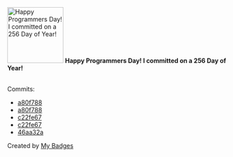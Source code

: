 <img src="https://my-badges.github.io/my-badges/programmers-day.png" alt="Happy Programmers Day! I committed on a 256 Day of Year!" title="Happy Programmers Day! I committed on a 256 Day of Year!" width="128">
<strong>Happy Programmers Day! I committed on a 256 Day of Year!</strong>
<br><br>

Commits:

- <a href="https://github.com/gmuloc/anta/commit/a80f788f0409a9cfc641095d9bb307af2ca48f8f">a80f788</a>
- <a href="https://github.com/aristanetworks/anta/commit/a80f788f0409a9cfc641095d9bb307af2ca48f8f">a80f788</a>
- <a href="https://github.com/gmuloc/anta/commit/c22fe672d2fad96d278cd4aa7746325ef1773e7d">c22fe67</a>
- <a href="https://github.com/aristanetworks/anta/commit/c22fe672d2fad96d278cd4aa7746325ef1773e7d">c22fe67</a>
- <a href="https://github.com/gmuloc/avd/commit/46aa32a070914a825f5f202ef2550a56e162a07a">46aa32a</a>


Created by <a href="https://github.com/my-badges/my-badges">My Badges</a>